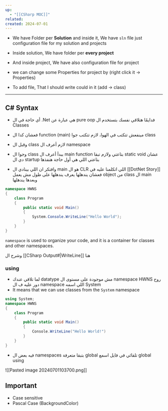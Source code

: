 ```yaml
---
up:
  - "[[CSharp MOC]]"
related: 
created: 2024-07-01
---
```


 - We have Folder per **Solution** 
   and inside it, We have `sln` file just configuration file for my solution and projects
- Inside solution, We have folder per **every project**

- And inside project, We have also configuration file for project
- we can change some Properties for project by (right click it -> Properties)

- To add file, That I should write could in it (add -> class)

---
## C# Syntax
- أي حاجة في ال .Net هي عبارة عن pure oop فدايمًا هتلاقي نفسك بتستخدم ال Classes 
- فعشان كدا ال function (main) مينفعش تتكتب في الهوا، لازم تتكتب جوا class

- وقبل ال class لازم أعرف ال namespace 

- وجوا ال class ببدأ أعرف ال main function بتاعتي
  ولازم تبقا static void عشان دي ال startup بتاعتي اللي هي أول حاجة هنفذها

- وافتكر ان اللي بينادي ال main هو ال CLR اللي اتكلمنا عليه في [[DotNet Story]] فعشان يندهلها يعرف يندهلها على طول مش يعمل object من class ال main وبعدها يندهلها

```cs
namespace HWNS
{
    class Program
    {
        public static void Main()
        {
            System.Console.WriteLine("Hello World");
        }
    }
}
```

`namespace` is used to organize your code, and it is a container for classes and other namespaces.

وشرح ال [[CSharp Output#|WriteLine]] هنا
### using 
- لما تلاقي عندك datatype مش موجودة على مستوى ال namespace HWNS روح دور عليه ف ال namespace اللي اسمه System
- It means that we can use classes from the `System` namespace
```cs
using System;
namespace HWNS
{
	class Program
	{
		public static void Main()
		{
			Console.WriteLine("Hello World!")
		}
	}
}
```

- فيه بعض ال namespaces بتبقا متعرفة global تلقائي في فايل اسمع global using 

![[Pasted image 20240701103700.png]]
## Important
- Case sensitive
- Pascal Case (BackgroundColor)